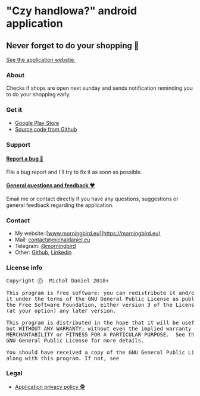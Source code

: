 # "Czy handlowa?" android application

## Never forget to do your shopping 🦀

[See the application webstie.](https://morningbird.eu/app/czyhandlowa)

### About

Checks if shops are open next sunday and sends notification reminding you to do your shopping early.

### Get it

* [Google Play Store](https://play.google.com/store/apps/details?id=eu.morningbird.czyhandlowa)
* [Source code from Github](https://github.com/michaldaniel/czyhandlowa-android/archive/master.zip)

### Support

#### [Report a bug 🐛](https://github.com/michaldaniel/czyhandlowa-android/issues/new)

File a bug report and I'll try to fix it as soon as possible.

#### [General questions and feedback ❤️](mailto:contact@michaldaniel.eu)

Email me or contact directly if you have any questions, suggestions or general feedback regarding the application.

### Contact

* My website: [www.morningbird.eu](https://morningbird.eu)
* Mail: [contact@michaldaniel.eu](mailto:contact@michaldaniel.eu)
* Telegram: [@morningbird](https://telegram.me/morningbird)
* Other: [Github](https://github.com/michaldaniel), [Linkedin](https://www.linkedin.com/in/michalpiotrdaniel)

### License info

<pre>
Copyright Ⓒ  Michał Daniel 2018+

This program is free software: you can redistribute it and/or modify
it under the terms of the GNU General Public License as published by
the Free Software Foundation, either version 3 of the License, or
(at your option) any later version.

This program is distributed in the hope that it will be useful,
but WITHOUT ANY WARRANTY; without even the implied warranty of
MERCHANTABILITY or FITNESS FOR A PARTICULAR PURPOSE.  See the
GNU General Public License for more details.

You should have received a copy of the GNU General Public License
along with this program. If not, see <http://www.gnu.org/licenses/>
</pre>

### Legal

* [Application privacy policy 🕵️](https://morningbird.eu/app/czyhandlowa/privacy)

